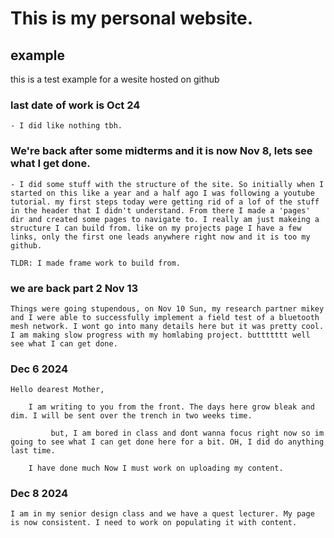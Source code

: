 # This is my personal website. 

## example
 this is a test example for a wesite hosted on github

### last date of work is Oct 24
    - I did like nothing tbh. 

### We're back after some midterms and it is now Nov 8, lets see what I get done. 
    - I did some stuff with the structure of the site. So initially when I started on this like a year and a half ago I was following a youtube tutorial. my first steps today were getting rid of a lof of the stuff in the header that I didn't understand. From there I made a 'pages' dir and created some pages to navigate to. I really am just makeing a structure I can build from. like on my projects page I have a few links, only the first one leads anywhere right now and it is too my github. 

    TLDR: I made frame work to build from. 


### we are back part 2 Nov 13 
    Things were going stupendous, on Nov 10 Sun, my research partner mikey and I were able to successfully implement a field test of a bluetooth mesh network. I wont go into many details here but it was pretty cool. I am making slow progress with my homlabing project. buttttttt well see what I can get done.

### Dec 6 2024
    Hello dearest Mother, 

        I am writing to you from the front. The days here grow bleak and dim. I will be sent over the trench in two weeks time.
        
             but, I am bored in class and dont wanna focus right now so im going to see what I can get done here for a bit. OH, I did do anything last time.

        I have done much Now I must work on uploading my content.

### Dec 8 2024 
    I am in my senior design class and we have a quest lecturer. My page is now consistent. I need to work on populating it with content.  